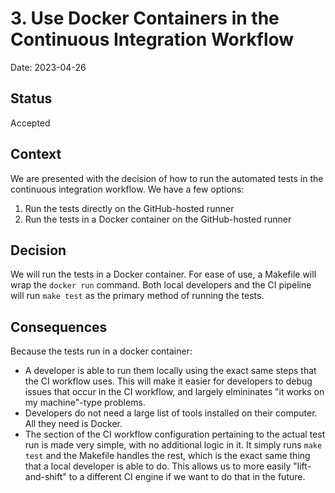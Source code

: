 # 3. Use Docker Containers in the Continuous Integration Workflow

Date: 2023-04-26

## Status

Accepted

## Context

We are presented with the decision of how to run the automated tests in the continuous integration workflow. We have a few options:
1. Run the tests directly on the GitHub-hosted runner
2. Run the tests in a Docker container on the GitHub-hosted runner

## Decision

We will run the tests in a Docker container. For ease of use, a Makefile will wrap the `docker run` command. Both local developers and the CI pipeline will run `make test` as the primary method of running the tests.

## Consequences

Because the tests run in a docker container:
- A developer is able to run them locally using the exact same steps that the CI workflow uses. This will make it easier for developers to debug issues that occur in the CI workflow, and largely elmininates "it works on my machine"-type problems.
- Developers do not need a large list of tools installed on their computer. All they need is Docker.
- The section of the CI workflow configuration pertaining to the actual test run is made very simple, with no additional logic in it. It simply runs `make test` and the Makefile handles the rest, which is the exact same thing that a local developer is able to do. This allows us to more easily "lift-and-shift" to a different CI engine if we want to do that in the future.
